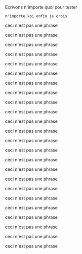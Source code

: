 Ecrivons n'importe quoi pour tester

`n'importe koi enfin je crois`

ceci n'est pas une phrase

ceci n'est pas une phrase

ceci n'est pas une phrase

ceci n'est pas une phrase

ceci n'est pas une phrase

ceci n'est pas une phrase

ceci n'est pas une phrase

ceci n'est pas une phrase

ceci n'est pas une phrase

ceci n'est pas une phrase

ceci n'est pas une phrase

ceci n'est pas une phrase

ceci n'est pas une phrase

ceci n'est pas une phrase

ceci n'est pas une phrase

ceci n'est pas une phrase

ceci n'est pas une phrase

ceci n'est pas une phrase

ceci n'est pas une phrase

ceci n'est pas une phrase

ceci n'est pas une phrase

ceci n'est pas une phrase

ceci n'est pas une phrase

ceci n'est pas une phrase
